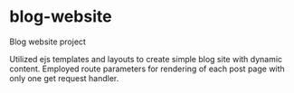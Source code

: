 # blog-website
Blog website project

Utilized ejs templates and layouts to create simple blog site with dynamic content. 
Employed route parameters for rendering of each post page with only one get request handler.
